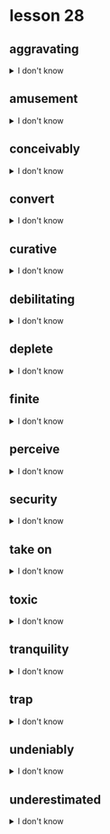 # lesson 28

## aggravating
<details>
<summary>I don't know</summary>

+ n. &nbsp; &nbsp; aggravation

+ v. &nbsp; &nbsp; aggravate

+ adj. &nbsp; &nbsp; making worse; annoying

+ syn. &nbsp; &nbsp; irritating

</details>

## amusement
<details>
<summary>I don't know</summary>

+ adv. &nbsp; &nbsp; amusingly

+ adj. &nbsp; &nbsp; amusing

+ v. &nbsp; &nbsp; amuse

+ n. &nbsp; &nbsp; something that holds interest and is enjoyable

+ syn. &nbsp; &nbsp; diversion

</details>

## conceivably
<details>
<summary>I don't know</summary>

+ adj. &nbsp; &nbsp; conceivable

+ v. &nbsp; &nbsp; conceive

+ adv. &nbsp; &nbsp; feasibly; believably

+ syn. &nbsp; &nbsp; possibly

</details>

## convert
<details>
<summary>I don't know</summary>

+ adj. &nbsp; &nbsp; convertible

+ n. &nbsp; &nbsp; conversion

+ v. &nbsp; &nbsp; to change from one form or state to another

+ syn. &nbsp; &nbsp; alter

</details>

## curative
<details>
<summary>I don't know</summary>

+ n. &nbsp; &nbsp; cure

+ adj. &nbsp; &nbsp; being able to restore to good condition

+ syn. &nbsp; &nbsp; healing

</details>

## debilitating
<details>
<summary>I don't know</summary>

+ n. &nbsp; &nbsp; debility

+ v. &nbsp; &nbsp; debilitate

+ adj. &nbsp; &nbsp; weakening

+ syn. &nbsp; &nbsp; weakening

</details>

## deplete
<details>
<summary>I don't know</summary>

+ adj. &nbsp; &nbsp; depleted

+ n. &nbsp; &nbsp; depletion

+ v. &nbsp; &nbsp; to use up; reduce greatly

+ syn. &nbsp; &nbsp; consume

</details>

## finite
<details>
<summary>I don't know</summary>

+ adj. &nbsp; &nbsp; of a certain amount; having an end; not infinite

+ syn. &nbsp; &nbsp; limited

</details>

## perceive
<details>
<summary>I don't know</summary>

+ adv. &nbsp; &nbsp; perceptively

+ adj. &nbsp; &nbsp; perceptive

+ n. &nbsp; &nbsp; perception

+ v. &nbsp; &nbsp; to sense; become aware of

+ syn. &nbsp; &nbsp; observe

</details>

## security
<details>
<summary>I don't know</summary>

+ adv. &nbsp; &nbsp; securely

+ adj. &nbsp; &nbsp; secure

+ v. &nbsp; &nbsp; secure

+ n. &nbsp; &nbsp; the feeling of freedom from danger, doubt, or worry

+ syn. &nbsp; &nbsp; safety

</details>

## take on
<details>
<summary>I don't know</summary>

+ ph. v. &nbsp; &nbsp; to accept a task; to deal with something

+ syn. &nbsp; &nbsp; undertake

</details>

## toxic
<details>
<summary>I don't know</summary>

+ n. &nbsp; &nbsp; toxicity

+ adj. &nbsp; &nbsp; harmful; capable of being fatal

+ syn. &nbsp; &nbsp; poisonous

</details>

## tranquility
<details>
<summary>I don't know</summary>

+ adv. &nbsp; &nbsp; tranquilly

+ adj. &nbsp; &nbsp; tranquil

+ v. &nbsp; &nbsp; tranquilize

+ n. &nbsp; &nbsp; calm; quietness

+ syn. &nbsp; &nbsp; peacefulness

</details>

## trap
<details>
<summary>I don't know</summary>

+ adj. &nbsp; &nbsp; trapped

+ n. &nbsp; &nbsp; trap

+ v. &nbsp; &nbsp; to catch and hold onto, usually by trickery; deceived

+ syn. &nbsp; &nbsp; retain

</details>

## undeniably
<details>
<summary>I don't know</summary>

+ adj. &nbsp; &nbsp; undeniable

+ adv. &nbsp; &nbsp; clearly true

+ syn. &nbsp; &nbsp; absolutely

</details>

## underestimated
<details>
<summary>I don't know</summary>

+ v. &nbsp; &nbsp; underestimate

+ adj. &nbsp; &nbsp; guessed lower than the actual quantity

+ syn. &nbsp; &nbsp; miscalculated

</details>
